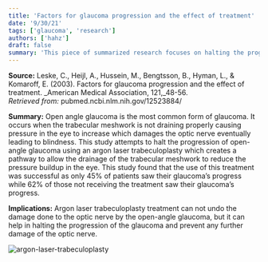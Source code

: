 ```yaml
---
title: 'Factors for glaucoma progression and the effect of treatment'
date: '9/30/21'
tags: ['glaucoma', 'research']
authors: ['hahz']
draft: false
summary: 'This piece of summarized research focuses on halting the progression of open-angle glaucoma and a new treatment to stop damage to the optic nerve.'
---
```

**Source:**
Leske, C., Heijl, A., Hussein, M., Bengtsson, B., Hyman, L., & 
	Komaroff, E. (2003). Factors for glaucoma progression and the 
	effect of treatment.  _American Medical Association, 121,_48-56.  
	_Retrieved from:_  pubmed.ncbi.nlm.nih.gov/12523884/

**Summary:**  Open angle glaucoma is the most common form of glaucoma. It occurs when the trabecular meshwork is not draining properly causing pressure in the eye to increase which damages the optic nerve eventually leading to blindness. This study attempts to halt the progression of open-angle glaucoma using an argon laser trabeculoplasty which creates a pathway to allow the drainage of the trabecular meshwork to reduce the pressure buildup in the eye. This study found that the use of this treatment was successful as only 45% of patients saw their glaucoma’s progress while 62% of those not receiving the treatment saw their glaucoma’s progress.

**Implications:**  Argon laser trabeculoplasty treatment can not undo the damage done to the optic nerve by the open-angle glaucoma, but it can help in halting the progression of the glaucoma and prevent any further damage of the optic nerve.

![argon-laser-trabeculoplasty](http://www.alpfmedical.info/visual-acuity/images/4769_155_306-cyclodiathermy.jpg)

